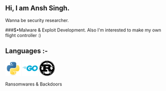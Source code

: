 ## Hi, I am Ansh Singh.

Wanna be security researcher.


###$•Malware & Exploit Development.
Also I'm interested to make my own flight controller :)

## Languages :-
<img src="https://github.com/devicons/devicon/blob/master/icons/python/python-original.svg" alt="c" width="50" height="50"/> <img src="https://github.com/devicons/devicon/blob/master/icons/go/go-original-wordmark.svg" alt="c" width="50" height="50"/> <img 
src="https://github.com/devicons/devicon/blob/master/icons/rust/rust-plain.svg" alt="c" width="50" height="50"/> 

Ransomwares & Backdoors
